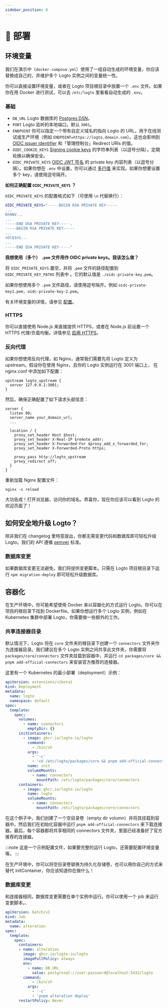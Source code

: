 ```yaml
---
sidebar_position: 8
---
```


# 🚀 部署

## 环境变量

我们在演示中（`docker-compose.yml`）使用了一组自动生成的环境变量，你应该替换成自己的，并维护多个 Logto 实例之间的变量统一性。

你可以直接设置环境变量，或者在 Logto 项目根目录中放置一个 `.env` 文件。如果你在用 Docker 进行测试，可以去 `/etc/logto` 里看看自动生成的 `.env`。

### 基础

- `DB_URL` Logto 数据库的 [Postgres DSN](https://www.postgresql.org/docs/14/libpq-connect.html#id-1.7.3.8.3.6)。
- `PORT` Logto 监听的本地端口。默认 `3001`。
- `ENDPOINT` 你可以指定一个带有自定义域名的指向 Logto 的 URL，用于在线测试或生产环境（例如 `ENDPOINT=https://logto.domain.com`）。这也会影响到 [OIDC issuer identifier](https://openid.net/specs/openid-connect-core-1_0.html#IssuerIdentifier) 和「管理控制台」Redirect URIs 的值。
- `OIDC_COOKIE_KEYS` [Signing cookie keys](https://github.com/panva/node-oidc-provider/blob/main/docs/README.md#cookieskeys) 的字符串列表（以逗号分隔）。定期轮换以确保安全。
- `OIDC_PRIVATE_KEYS` [OIDC JWT 签名](https://openid.net/specs/openid-connect-core-1_0.html#Signing) 的 private key 内容列表（以逗号分隔）。如果你想在 `.env` 中设置，你可以通过 [多行值](https://github.com/motdotla/dotenv#multiline-values) 来实现。如果你想要设置多个 key，请使用逗号隔开。

**如何正确配置 `OIDC_PRIVATE_KEYS` ？**

`OIDC_PRIVATE_KEYS` 的配置格式如下（可使用 `\n` 代替换行）：

```bash
OIDC_PRIVATE_KEYS="-----BEGIN RSA PRIVATE KEY-----
...
Kh9NV...
...
-----END DSA PRIVATE KEY-----,
-----BEGIN RSA PRIVATE KEY-----
...
nOlQ1nS...
...
-----END DSA PRIVATE KEY-----"
```

**我想使用（多个） `.pem` 文件用作 OIDC private keys。我该怎么做？**

将 `OIDC_PRIVATE_KEYS` 置空，并将 `.pem` 文件的路径配置到 `OIDC_PRIVATE_KEY_PATHS` 列表中 。它的默认值是 `./oidc-private-key.pem`。

如果你想使用多个 `.pem` 文件路径，请使用逗号隔开。例如 `oidc-private-key1.pem, oidc-private-key-2.pem`。

有关环境变量的详情，请参见 [配置](../../references/core/configuration.md)。

### HTTPS

你可以直接使用 Node.js 来直接提供 HTTPS，或者在 Node.js 前设置一个 HTTPS 代理/负载均衡。详情参见 [启用 HTTPS](../../references/core/configuration.md#启用-https)。

### 反向代理

如果你想使用反向代理，如 Nginx，通常我们需要先将 Logto 定义为 upstream。假设你在使用 Nginx，且你的 Logto 实例运行在 3001 端口上，
在 nginx.conf 中添加如下配置：

```
upstream logto_upstream {
  server 127.0.0.1:3001;
}
```

然后，确保正确配置了如下请求头部信息：

```
server {
  listen 80;
  server_name your_domain_url;
  ...

  location / {
    proxy_set_header Host $host;
    proxy_set_header X-Real-IP $remote_addr;
    proxy_set_header X-Forwarded-For $proxy_add_x_forwarded_for;
    proxy_set_header X-Forwarded-Proto https;

    proxy_pass http://logto_upstream
    proxy_redirect off;
  }
}
```

重新加载 Nginx 配置文件：

```
nginx -s reload
```

大功告成！打开浏览器，访问你的域名。恭喜你，现在你应该可以看到 Logto 的欢迎页面了！

## 如何安全地升级 Logto？

除非我们在 changelog 里特意提出，你都无需变更代码和数据库即可轻松升级 Logto。我们的 API 遵循 [semver](https://semver.org/) 标准。

### 数据库变更

如果数据库变更无法避免，我们将提供变更脚本。只需在 Logto 项目根目录下运行 `npm migration-deploy` 即可轻松升级数据库。

## 容器化

在生产环境中，你可能希望使用 Docker 来以容器化的方式运行 Logto。你可以在项目的根目录下找到 Dockerfile。如果你想运行多个 Logto 实例，例如在 Kubernetes 集群中部署 Logto，你需要做一些额外的工作。

### 共享连接器目录

默认情况下，Logto 将在 `core` 文件夹的根目录下创建一个 `connectors` 文件夹作为连接器目录。我们建议在多个 Logto 实例之间共享此文件夹，你需要将 `packages/core/connectors` 文件夹挂载到容器中，并运行 `cd packages/core && pnpm add-official-connectors` 来安装官方推荐的连接器。

这里有一个 Kubernetes 的最小部署（deployment）示例：

```yaml
apiVersion: extensions/v1beta1
kind: Deployment
metadata:
  name: logto
  namespace: default
spec:
  template:
    spec:
      volumes:
        - name: connectors
          emptyDir: {}
      initContainers:
        - image: ghcr.io/logto-io/logto
          command:
            - /bin/sh
          args:
            - '-c'
            - 'cd /etc/logto/packages/core && pnpm add-official-connectors'
          name: init
          volumeMounts:
            - name: connectors
              mountPath: /etc/logto/packages/core/connectors
      containers:
        - image: ghcr.io/logto-io/logto
          name: logto
          volumeMounts:
            - name: connectors
              mountPath: /etc/logto/packages/core/connectors
```

在这个例子中，我们创建了一个空目录卷（empty dir volumn）并将其挂载到容器中。然后我们在初始化容器中运行 `pnpm add-official-connectors` 来下载连接器。最后，每个容器都将共享相同的 connectors 文件夹，里面已经准备好了官方推荐的连接器。

:::note
这是一个示例配置文件，如果要完整的运行 Logto，还需要配置环境变量等。
:::

在生产环境中，你可以将空目录卷替换为持久化存储卷，也可以用你自己的方式来替代 initContainer，你应该知道你在做什么！

### 数据库变更

和连接器相同，数据库变更需要在单个实例中运行。你可以使用一个 job 来运行变更脚本。、

```yaml
apiVersion: batch/v1
kind: Job
metadata:
  name: alteration
spec:
  template:
    spec:
      containers:
      - name: alteration
        image: ghcr.io/logto-io/logto
        imagePullPolicy: always
        env:
          - name: DB_URL
            value: postgresql://user:password@localhost:5432/logto
        command:
            - /bin/sh
          args:
            - '-c'
            - 'pnpm alteration deploy'
      restartPolicy: Never
```
